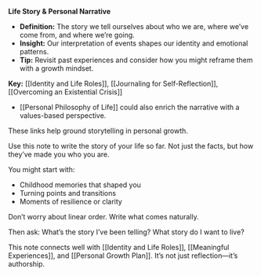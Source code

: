 **Life Story & Personal Narrative**

- **Definition:** The story we tell ourselves about who we are, where we’ve come from, and where we’re going.
- **Insight:** Our interpretation of events shapes our identity and emotional patterns.
- **Tip:** Revisit past experiences and consider how you might reframe them with a growth mindset.

**Key:** [[Identity and Life Roles]], [[Journaling for Self-Reflection]], [[Overcoming an Existential Crisis]]

- [[Personal Philosophy of Life]] could also enrich the narrative with a values-based perspective.

These links help ground storytelling in personal growth.


Use this note to write the story of your life so far. Not just the facts, but how they’ve made you who you are.

You might start with:
- Childhood memories that shaped you
- Turning points and transitions
- Moments of resilience or clarity

Don’t worry about linear order. Write what comes naturally.

Then ask: What’s the story I’ve been telling? What story do I want to live?

This note connects well with [[Identity and Life Roles]], [[Meaningful Experiences]], and [[Personal Growth Plan]]. It’s not just reflection—it’s authorship.